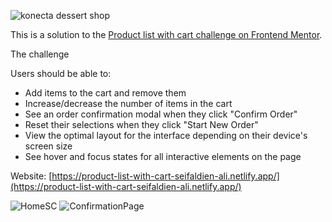 ![konecta dessert shop](https://github.com/user-attachments/assets/6dfe8613-5068-4873-9ea0-4cf4ccc32803)

This is a solution to the [Product list with cart challenge on Frontend Mentor](https://www.frontendmentor.io/challenges/product-list-with-cart-5MmqLVAp_d).


The challenge

Users should be able to:

- Add items to the cart and remove them
- Increase/decrease the number of items in the cart
- See an order confirmation modal when they click "Confirm Order"
- Reset their selections when they click "Start New Order"
- View the optimal layout for the interface depending on their device's screen size
- See hover and focus states for all interactive elements on the page



Website: [https://product-list-with-cart-seifaldien-ali.netlify.app/](https://product-list-with-cart-seifaldien-ali.netlify.app/)

![HomeSC](https://github.com/user-attachments/assets/30473460-f661-461c-b2a6-8f864745e3d7)
![ConfirmationPage](https://github.com/user-attachments/assets/58a9bbb5-cbdf-4b3f-a4ad-5889ae269809)


